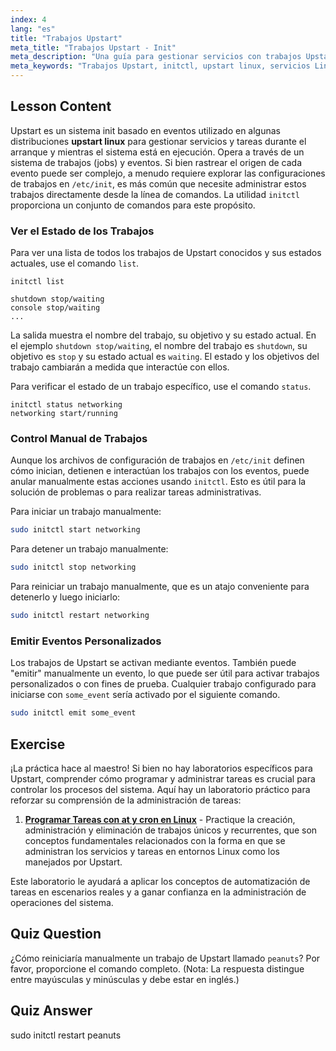 ```yaml
---
index: 4
lang: "es"
title: "Trabajos Upstart"
meta_title: "Trabajos Upstart - Init"
meta_description: "Una guía para gestionar servicios con trabajos Upstart en un entorno Linux. Aprenda a usar la utilidad initctl para listar, iniciar, detener y reiniciar trabajos en un sistema Linux upstart."
meta_keywords: "Trabajos Upstart, initctl, upstart linux, servicios Linux, administración de sistemas, sistema init, tutorial Linux"
---
```


## Lesson Content

Upstart es un sistema init basado en eventos utilizado en algunas distribuciones **upstart linux** para gestionar servicios y tareas durante el arranque y mientras el sistema está en ejecución. Opera a través de un sistema de trabajos (jobs) y eventos. Si bien rastrear el origen de cada evento puede ser complejo, a menudo requiere explorar las configuraciones de trabajos en `/etc/init`, es más común que necesite administrar estos trabajos directamente desde la línea de comandos. La utilidad `initctl` proporciona un conjunto de comandos para este propósito.

### Ver el Estado de los Trabajos

Para ver una lista de todos los trabajos de Upstart conocidos y sus estados actuales, use el comando `list`.

```plaintext
initctl list

shutdown stop/waiting
console stop/waiting
...
```

La salida muestra el nombre del trabajo, su objetivo y su estado actual. En el ejemplo `shutdown stop/waiting`, el nombre del trabajo es `shutdown`, su objetivo es `stop` y su estado actual es `waiting`. El estado y los objetivos del trabajo cambiarán a medida que interactúe con ellos.

Para verificar el estado de un trabajo específico, use el comando `status`.

```plaintext
initctl status networking
networking start/running
```

### Control Manual de Trabajos

Aunque los archivos de configuración de trabajos en `/etc/init` definen cómo inician, detienen e interactúan los trabajos con los eventos, puede anular manualmente estas acciones usando `initctl`. Esto es útil para la solución de problemas o para realizar tareas administrativas.

Para iniciar un trabajo manualmente:

```bash
sudo initctl start networking
```

Para detener un trabajo manualmente:

```bash
sudo initctl stop networking
```

Para reiniciar un trabajo manualmente, que es un atajo conveniente para detenerlo y luego iniciarlo:

```bash
sudo initctl restart networking
```

### Emitir Eventos Personalizados

Los trabajos de Upstart se activan mediante eventos. También puede "emitir" manualmente un evento, lo que puede ser útil para activar trabajos personalizados o con fines de prueba. Cualquier trabajo configurado para iniciarse con `some_event` sería activado por el siguiente comando.

```bash
sudo initctl emit some_event
```

## Exercise

¡La práctica hace al maestro! Si bien no hay laboratorios específicos para Upstart, comprender cómo programar y administrar tareas es crucial para controlar los procesos del sistema. Aquí hay un laboratorio práctico para reforzar su comprensión de la administración de tareas:

1. **[Programar Tareas con at y cron en Linux](https://labex.io/es/labs/comptia-schedule-tasks-with-at-and-cron-in-linux-590870)** - Practique la creación, administración y eliminación de trabajos únicos y recurrentes, que son conceptos fundamentales relacionados con la forma en que se administran los servicios y tareas en entornos Linux como los manejados por Upstart.

Este laboratorio le ayudará a aplicar los conceptos de automatización de tareas en escenarios reales y a ganar confianza en la administración de operaciones del sistema.

## Quiz Question

¿Cómo reiniciaría manualmente un trabajo de Upstart llamado `peanuts`? Por favor, proporcione el comando completo. (Nota: La respuesta distingue entre mayúsculas y minúsculas y debe estar en inglés.)

## Quiz Answer

sudo initctl restart peanuts
